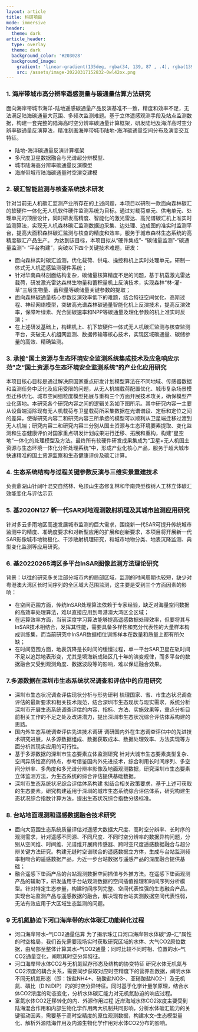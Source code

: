 ```yaml
---
layout: article
title: 科研项目
mode: immersive
header:
  theme: dark
article_header:
  type: overlay
  theme: dark
  background_color: '#203028'
  background_image:
    gradient: 'linear-gradient(135deg, rgba(34, 139, 87 , .4), rgba(139, 34, 139, .4))'
    src: /assets/image-20220317152832-0wl42ox.png
---
```


### 1. 海岸带城市高分辨率遥感测量与碳通量估算方法研究

面向海岸带城市海洋-陆地遥感碳通量产品反演基准不一致，精度和效率不足，无法满足陆海碳通量大范围、多频次监测难题。基于立体遥感观测手段及站点监测数据，构建一套完整的陆海高时空分辨率碳通量计算框架，研发陆地及海洋高时空分辨率碳通量反演算法，精准刻画海岸带城市陆地-海洋碳通量空间分布及演变交互特征。
- 陆地-海洋碳通量反演计算框架
- 多尺度卫星数据融合与光谱超分辨模型、
- 城市陆海高分辨率碳通量反演模型
- 海岸带城市陆海碳通量时空演变建模

### 2. 碳汇智能监测与核查系统技术研发
针对当前无人机碳汇监测产业所存在的上述问题，本项目以研制一款面向森林碳汇的软硬件一体化无人机软件硬件监测系统为目标。通过对载荷单元、供电单元、处理单元的顶层设计，同时研发高精度、智能化的激光雷达、高光谱碳汇机上准实时监测算法，实现无人机森林碳汇监测数据边采集、边处理、边成图的准实时监测平台，提高大面积森林碳汇监测与核查的精度和效率，服务于城市森林生态系统的高精度碳汇产品生产。
为达到该目标，本项目拟从“硬件集成”- “碳储量监测”-“碳通量监测”- “平台构建”，突破以下四个关键技术难题，研发： 
- 面向森林实时碳汇监测，优化载荷、供电、操控和机上实时处理单元，研制一体式无人机遥感监测硬件系统；
- 针对华南森林剖面结构复杂，碳储量核算精度不足的问题，基于机载激光雷达载荷，研发激光雷达森林生物量和蓄积量机上反演技术，实现森林“林-灌-草”三层生物量、蓄积量等碳储量关键参数的提取；
- 面向森林碳通量核心参数反演效率低下的难题，结合特征空间优化、高斯过程、神经网络模型，突破高光谱森林碳通量智能化机上反演技术，提高反演效率，保障叶绿素、光合固碳速率和NPP等碳通量及理化参数的机上准实时反演；-
- 在上述研发基础上，构建机上、机下软硬件一体式无人机碳汇监测与核查监测平台，突破无人机组网监测、数据传输等核心技术，实现区域碳通量、碳储参量的高效、精确监测。

### 3. 承接“国土资源与生态环境安全监测系统集成技术及应急响应示范”之“国土资源与生态环境安全监测系统”的产业化应用研究    

本项目核心目标是通过解决原国家重点研发计划模型算法在不同地域、传感器数据和监测任务中泛化及应用受限的问题，从无人机端载荷配置优化、城市复杂场景模型迁移优化、城市空间细粒度模型拓展与重构三个方面开展技术攻关，确保模型产业化落地。本研究各个研究内容之间的逻辑关系如下图所示。其中研究内容一主要从设备端消除现有无人机载荷与卫星载荷所采集数据在光谱谱段、定标和定位之间的差异，使得研究内容二和研究内容三所承接的模型可以顺利从卫星端迁移过渡到无人机端；研究内容二和研究内容三分别从国土资源与生态环境要素提取、变化监测和生态健康评价对国家重点研发计划成果进行迁移、拓展和重构，构建“星空地”一体化的处理模型及方法。最终所有软硬件研发成果集成为“卫星+无人机国土资源与生态环境一体化分析处理系统”中，形成产业化核心产品，服务于超大城市快速精准的国土资源监察和生态健康评价及碳汇计算。

### 4. 生态系统结构与过程关键参数反演与三维实景重建技术
负责鼎湖山针阔叶混交自然林、龟顶山生态修复林和华南典型桉树人工林立体碳汇效能变化与评估示范

### 5. 基2020N127 新一代SAR对地观测散射机理及其城市监测应用研究
针对多云多雨地区高速发展城市监测的巨大需求，围绕新一代SAR可提升传统城市监测中的精度、准确度要求和对新型应用的扩展和创新要求，本项目将开展新一代 SAR影像城市地物极化、干涉散射机理研究，和城市地物分类、地表沉降监测、典型变化监测等应用研究。

### 6. 基20220265湾区多平台InSAR图像监测方法理论研究
背景：以往的研究多关注部分城市内的局部区域，监测的时间周期也较短，缺少对粤港澳大湾区长时间序列的全区域大范围监测，这主要是受到三个方面因素的影响：
- 在空间范围方面，传统InSAR处理算法依赖于专家经验，缺乏对海量空间数据的高效率处理算法，难以直接应用到粤港澳大湾区全区域；
- 在运算效率方面，当前深度学习算法能够提高遥感数据处理效率，但要将其与InSAR技术相结合，发挥其性能，需要具备多样性和充分代表性的大量样本构成训练集，而当前研究中InSAR数据相位训练样本在数量和质量上都有所欠缺；
- 在时间范围方面，地表沉降是长时间的缓慢过程，单一平台SAR卫星在轨时间不足以追踪地表形变，尤其是填海新成陆区几十年的演变规律，而多平台的数据融合又受到观测角度、数据波段等的影响，难以保证融合效果。

### 7.多源数据在深圳市生态系统状况调查和评估中的应用研究
- 深圳市生态状况调查评估现状分析与形势研判
梳理国家、省、市生态状况调查评估的最新要求和相关技术规范，结合深圳市生态现状与现实需求，系统分析深圳市开展生态系统调查评估的内容、指标、方法、实施效果等，重点分析目前相关工作的不足之处及改进潜力，提出深圳市生态状况综合评估体系构建的思路。
- 国内外生态系统调查评估先进技术调研
调研国内外在生态调查评估中的先进技术研究进展，从多源数据组成、数据获取成本、数据处理效率、方法实现等方面分析其现实应用的可行性。
- 基于多源数据的深圳市生态要素立体监测研究
针对大城市生态要素类型复杂、空间异质性高的特点，参考借鉴国内外先进技术，综合利用长时间序列、多空间分辨率、多角度和多光谱分辨率影像及地面观测数据，研究深圳市生态要素立体监测方法，为生态系统的综合评估提供基础数据。
- 深圳市生态系统状况综合评估体系构建
拟结合相关政策要求，基于上述可获取的生态要素，研究构建适用于深圳的城市生态系统综合评估体系，研究构建生态状况综合指数计算方法，提出生态状况综合指数分级标准。

### 8. 台站地面观测和遥感数据融合技术研究
- 面向大范围生态系统质量评估对遥感大数据大尺度、高时空分辨率、长时序的观测需求，针对遥感不同源、不同尺度、不同时空分辨率的数据异构问题，分别从空间维、时间维、光谱维开展跨传感器、跨时空尺度遥感数据融合与超分辨关键方法研究。构建无缝时空谱联合的遥感数据立方体，生成与台站监测频率相吻合的遥感数据产品，为近一步台站数据与遥感产品的深度融合提供基础；
- 融合遥感下垫面产品的台站观测数据空间插值与外推方法。在遥感下垫面观测产品的辅助下，研发适用于台站观测数据的空间插值推理和时间序列分析模型。针对特定生态参量，构建时间序列完整、空间代表性强的生态融合产品。实现台站监测产品与遥感数据的融合，解决现有台站实测数据空间代表性弱，无法有效应用于大区域生态监测的问题。

### 9 无机氮胁迫下河口海岸带的水体碳汇功能转化过程
- 河口海岸带水–气CO2通量估算
为了揭示珠江口河口海岸带水体碳“源–汇”属性的时空格局，我们首先需要现场实时获取研究区域的水体、大气CO2原位数据，由局部至整体计算其水–气CO2通量；同时比较不同时相、位置的水–气CO2通量变化，阐明其时空分异特征。
- 河口海岸带水体CO2与无机氮赋存形态及结构的协变特征
研究水体无机氮与CO2浓度的耦合关系，需要同步获取对应时空精度下的营养盐数据，阐明水体不同无机氮形态（即：铵盐NH4+、硝酸盐NO3-、亚硝酸盐NO2-）及无机氮、磷比（DIN:DIP）的的时空分异特征。同时基于化学计量学原理，结合水体CO2浓度的动态变化，分析水体碳汇能力对无机氮胁迫的响应过程。
- 富氮水体CO2迁移转化的内、外源作用过程
近岸海域水体CO2浓度主要受到陆海混合作用和内部生物化学作用两大机制共同影响，分析水体碳汇能力的关键驱动因素，需要基于高时空精度的原位观测数据，构建水文–生态模型量化、解析外源陆海作用及内源生物化学作用对水体CO2分布的影响。
